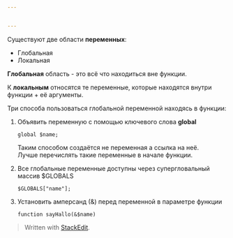 ```yaml
---


---
```


<p>Существуют две области  <strong>переменных</strong>:</p>
<ul>
<li>Глобальная</li>
<li>Локальная</li>
</ul>
<p><strong>Глобальная</strong>  область - это всё что находиться вне функции.</p>
<p>К  <strong>локальным</strong>  относятся те переменные, которые находятся внутри функции + её аргументы.</p>
<p>Три способа пользоваться глобальной переменной находясь в функции:</p>
<ol>
<li>
<p>Объявить переменную с помощью ключевого слова  <strong>global</strong></p>
<pre class=" language-php"><code class="prism  language-php"><span class="token keyword">global</span> <span class="token variable">$name</span><span class="token punctuation">;</span>
</code></pre>
<p>Таким способом создаётся не переменная а ссылка на неё.<br>
Лучше перечислять такие переменные в начале функции.</p>
</li>
<li>
<p>Все глобальные переменные доступны через супергловальный массив $GLOBALS</p>
<pre class=" language-php"><code class="prism  language-php"><span class="token variable">$GLOBALS</span><span class="token punctuation">[</span><span class="token string">"name"</span><span class="token punctuation">]</span><span class="token punctuation">;</span>
</code></pre>
</li>
<li>
<p>Установить амперсанд (&amp;) перед переменной в параметре функции</p>
<pre class=" language-php"><code class="prism  language-php"><span class="token keyword">function</span> <span class="token function">sayHallo</span><span class="token punctuation">(</span><span class="token operator">&amp;</span><span class="token variable">$name</span><span class="token punctuation">)</span>
</code></pre>
</li>
</ol>
<blockquote>
<p>Written with <a href="https://stackedit.io/">StackEdit</a>.</p>
</blockquote>

